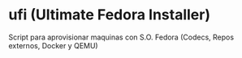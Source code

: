 # ufi (Ultimate Fedora Installer)
Script para aprovisionar maquinas con S.O. Fedora (Codecs, Repos externos, Docker y QEMU)
